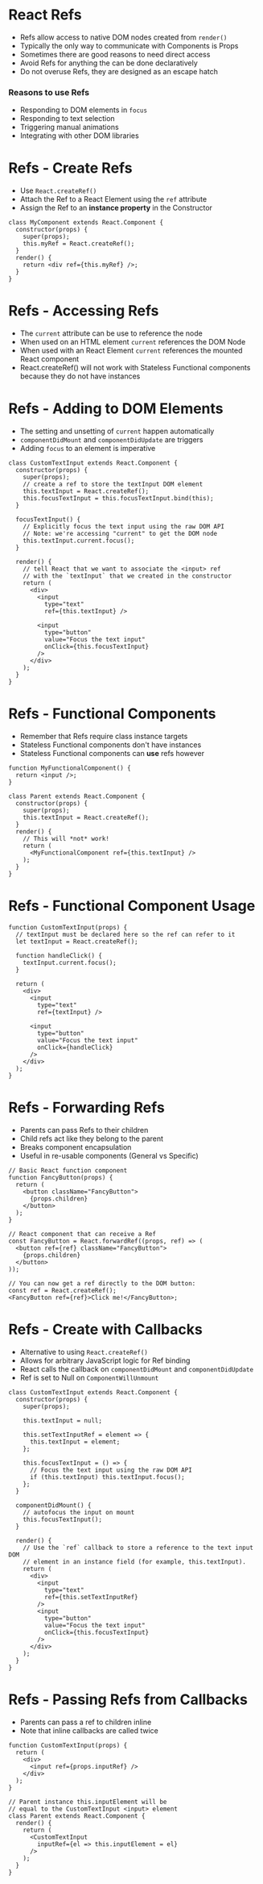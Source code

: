 # React Refs

* Refs allow access to native DOM nodes created from `render()`
* Typically the only way to communicate with Components is Props
* Sometimes there are good reasons to need direct access
* Avoid Refs for anything the can be done declaratively
* Do not overuse Refs, they are designed as an escape hatch

### Reasons to use Refs

* Responding to DOM elements in `focus`
* Responding to text selection
* Triggering manual animations
* Integrating with other DOM libraries

# Refs - Create Refs

* Use `React.createRef()`
* Attach the Ref to a React Element using the `ref` attribute
* Assign the Ref to an **instance property** in the Constructor

```
class MyComponent extends React.Component {
  constructor(props) {
    super(props);
    this.myRef = React.createRef();
  }
  render() {
    return <div ref={this.myRef} />;
  }
}
```

# Refs - Accessing Refs

* The `current` attribute can be use to reference the node
* When used on an HTML element `current` references the DOM Node
* When used with an React Element `current` references the mounted React component
* React.createRef() will not work with Stateless Functional components because they do not have instances

# Refs - Adding to DOM Elements

* The setting and unsetting of `current` happen automatically
* `componentDidMount` and `componentDidUpdate` are triggers
* Adding `focus` to an element is imperative

```
class CustomTextInput extends React.Component {
  constructor(props) {
    super(props);
    // create a ref to store the textInput DOM element
    this.textInput = React.createRef();
    this.focusTextInput = this.focusTextInput.bind(this);
  }

  focusTextInput() {
    // Explicitly focus the text input using the raw DOM API
    // Note: we're accessing "current" to get the DOM node
    this.textInput.current.focus();
  }

  render() {
    // tell React that we want to associate the <input> ref
    // with the `textInput` that we created in the constructor
    return (
      <div>
        <input
          type="text"
          ref={this.textInput} />

        <input
          type="button"
          value="Focus the text input"
          onClick={this.focusTextInput}
        />
      </div>
    );
  }
}
```

# Refs - Functional Components

* Remember that Refs require class instance targets
* Stateless Functional components don't have instances
* Stateless Functional components can **use** refs however

```
function MyFunctionalComponent() {
  return <input />;
}

class Parent extends React.Component {
  constructor(props) {
    super(props);
    this.textInput = React.createRef();
  }
  render() {
    // This will *not* work!
    return (
      <MyFunctionalComponent ref={this.textInput} />
    );
  }
}
```

# Refs - Functional Component Usage

```
function CustomTextInput(props) {
  // textInput must be declared here so the ref can refer to it
  let textInput = React.createRef();

  function handleClick() {
    textInput.current.focus();
  }

  return (
    <div>
      <input
        type="text"
        ref={textInput} />

      <input
        type="button"
        value="Focus the text input"
        onClick={handleClick}
      />
    </div>
  );
}
```

# Refs - Forwarding Refs

* Parents can pass Refs to their children
* Child refs act like they belong to the parent
* Breaks component encapsulation
* Useful in re-usable components (General vs Specific)

```
// Basic React function component
function FancyButton(props) {
  return (
    <button className="FancyButton">
      {props.children}
    </button>
  );
}
```

```
// React component that can receive a Ref
const FancyButton = React.forwardRef((props, ref) => (
  <button ref={ref} className="FancyButton">
    {props.children}
  </button>
));

// You can now get a ref directly to the DOM button:
const ref = React.createRef();
<FancyButton ref={ref}>Click me!</FancyButton>;
```

# Refs - Create with Callbacks

* Alternative to using `React.createRef()`
* Allows for arbitrary JavaScript logic for Ref binding
* React calls the callback on `componentDidMount` and `componentDidUpdate`
* Ref is set to Null on `ComponentWillUnmount`

```
class CustomTextInput extends React.Component {
  constructor(props) {
    super(props);

    this.textInput = null;

    this.setTextInputRef = element => {
      this.textInput = element;
    };

    this.focusTextInput = () => {
      // Focus the text input using the raw DOM API
      if (this.textInput) this.textInput.focus();
    };
  }

  componentDidMount() {
    // autofocus the input on mount
    this.focusTextInput();
  }

  render() {
    // Use the `ref` callback to store a reference to the text input DOM
    // element in an instance field (for example, this.textInput).
    return (
      <div>
        <input
          type="text"
          ref={this.setTextInputRef}
        />
        <input
          type="button"
          value="Focus the text input"
          onClick={this.focusTextInput}
        />
      </div>
    );
  }
}
```

# Refs - Passing Refs from Callbacks

* Parents can pass a ref to children inline
* Note that inline callbacks are called twice

```
function CustomTextInput(props) {
  return (
    <div>
      <input ref={props.inputRef} />
    </div>
  );
}

// Parent instance this.inputElement will be
// equal to the CustomTextInput <input> element
class Parent extends React.Component {
  render() {
    return (
      <CustomTextInput
        inputRef={el => this.inputElement = el}
      />
    );
  }
}
```

